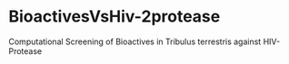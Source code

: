 # BioactivesVsHiv-2protease
Computational Screening of Bioactives in Tribulus terrestris against HIV-Protease
